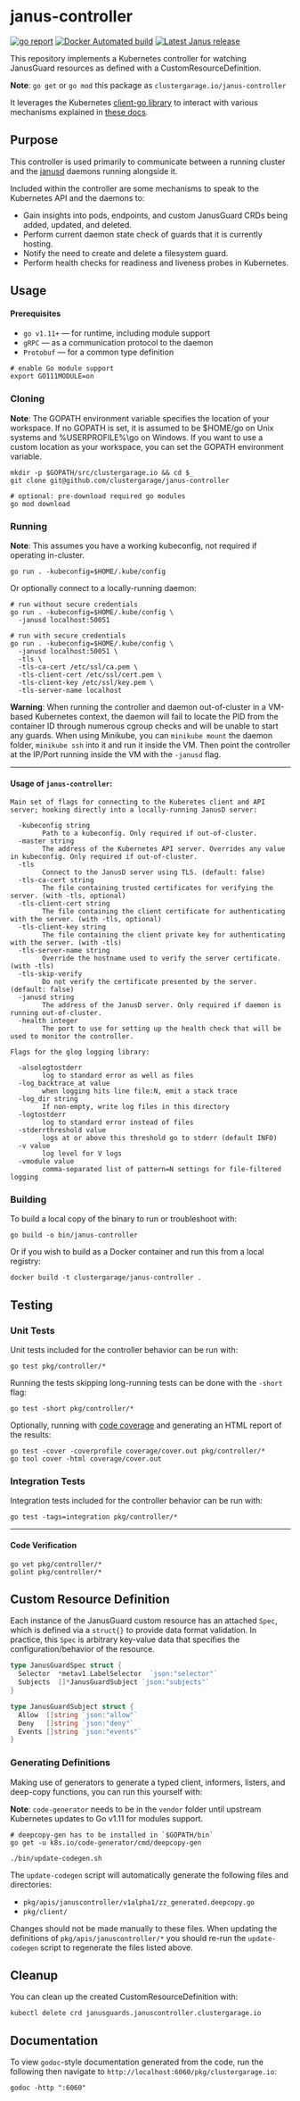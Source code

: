 # janus-controller

[![go report](https://goreportcard.com/badge/github.com/clustergarage/janus-controller?style=flat-square)](https://goreportcard.com/report/github.com/clustergarage/janus-controller)
[![Docker Automated build](https://img.shields.io/docker/build/clustergarage/janus-controller.svg?style=flat-square)](https://hub.docker.com/r/clustergarage/janus-controller)
[![Latest Janus release](https://img.shields.io/github/release/clustergarage/janus.svg?style=flat-square)](https://github.com/clustergarage/janus)

This repository implements a Kubernetes controller for watching JanusGuard resources as defined with a CustomResourceDefinition.

**Note**: `go get` or `go mod` this package as `clustergarage.io/janus-controller`

It leverages the Kubernetes [client-go library](https://github.com/kubernetes/client-go/tree/master/tools/cache) to interact with various mechanisms explained in [these docs](https://github.com/kubernetes/sample-controller/blob/master/docs/controller-client-go.md).

## Purpose

This controller is used primarily to communicate between a running cluster and the [janusd](https://github.com/clustergarage/janusd) daemons running alongside it.

Included within the controller are some mechanisms to speak to the Kubernetes API and the daemons to:

- Gain insights into pods, endpoints, and custom JanusGuard CRDs being added, updated, and deleted.
- Perform current daemon state check of guards that it is currently hosting.
- Notify the need to create and delete a filesystem guard.
- Perform health checks for readiness and liveness probes in Kubernetes.

## Usage

#### Prerequisites

- `go v1.11+` &mdash; for runtime, including module support
- `gRPC` &mdash; as a communication protocol to the daemon
- `Protobuf` &mdash; for a common type definition

```
# enable Go module support
export GO111MODULE=on
```

### Cloning

**Note**: The GOPATH environment variable specifies the location of your workspace. If no GOPATH is set, it is assumed to be $HOME/go on Unix systems and %USERPROFILE%\go on Windows. If you want to use a custom location as your workspace, you can set the GOPATH environment variable.

```
mkdir -p $GOPATH/src/clustergarage.io && cd $_
git clone git@github.com/clustergarage/janus-controller

# optional: pre-download required go modules
go mod download
```

### Running

**Note**: This assumes you have a working kubeconfig, not required if operating in-cluster.

```
go run . -kubeconfig=$HOME/.kube/config
```

Or optionally connect to a locally-running daemon:

```
# run without secure credentials
go run . -kubeconfig=$HOME/.kube/config \
  -janusd localhost:50051

# run with secure credentials
go run . -kubeconfig=$HOME/.kube/config \
  -janusd localhost:50051 \
  -tls \
  -tls-ca-cert /etc/ssl/ca.pem \
  -tls-client-cert /etc/ssl/cert.pem \
  -tls-client-key /etc/ssl/key.pem \
  -tls-server-name localhost
```

**Warning**: When running the controller and daemon out-of-cluster in a VM-based Kubernetes context, the daemon will fail to locate the PID from the container ID through numerous cgroup checks and will be unable to start any guards. When using Minikube, you can `minikube mount` the daemon folder, `minikube ssh` into it and run it inside the VM. Then point the controller at the IP/Port running inside the VM with the `-janusd` flag.

---

#### Usage of `janus-controller`:

```
Main set of flags for connecting to the Kuberetes client and API server; hooking directly into a locally-running JanusD server:

  -kubeconfig string
        Path to a kubeconfig. Only required if out-of-cluster.
  -master string
        The address of the Kubernetes API server. Overrides any value in kubeconfig. Only required if out-of-cluster.
  -tls
        Connect to the JanusD server using TLS. (default: false)
  -tls-ca-cert string
        The file containing trusted certificates for verifying the server. (with -tls, optional)
  -tls-client-cert string
        The file containing the client certificate for authenticating with the server. (with -tls, optional)
  -tls-client-key string
        The file containing the client private key for authenticating with the server. (with -tls)
  -tls-server-name string
        Override the hostname used to verify the server certificate. (with -tls)
  -tls-skip-verify
        Do not verify the certificate presented by the server. (default: false)
  -janusd string
        The address of the JanusD server. Only required if daemon is running out-of-cluster.
  -health integer
        The port to use for setting up the health check that will be used to monitor the controller.

Flags for the glog logging library:

  -alsologtostderr
        log to standard error as well as files
  -log_backtrace_at value
        when logging hits line file:N, emit a stack trace
  -log_dir string
        If non-empty, write log files in this directory
  -logtostderr
        log to standard error instead of files
  -stderrthreshold value
        logs at or above this threshold go to stderr (default INFO)
  -v value
        log level for V logs
  -vmodule value
        comma-separated list of pattern=N settings for file-filtered logging
```

### Building

To build a local copy of the binary to run or troubleshoot with:

```
go build -o bin/janus-controller
```

Or if you wish to build as a Docker container and run this from a local registry:

```
docker build -t clustergarage/janus-controller .
```

## Testing

### Unit Tests

Unit tests included for the controller behavior can be run with:

```
go test pkg/controller/*
```

Running the tests skipping long-running tests can be done with the `-short` flag:

```
go test -short pkg/controller/*
```

Optionally, running with [code coverage](https://blog.golang.org/cover) and generating an HTML report of the results:

```
go test -cover -coverprofile coverage/cover.out pkg/controller/*
go tool cover -html coverage/cover.out
```

### Integration Tests

Integration tests included for the controller behavior can be run with:

```
go test -tags=integration pkg/controller/*
```

---

#### Code Verification

```
go vet pkg/controller/*
golint pkg/controller/*
```

## Custom Resource Definition

Each instance of the JanusGuard custom resource has an attached `Spec`, which is defined via a `struct{}` to provide data format validation. In practice, this `Spec` is arbitrary key-value data that specifies the configuration/behavior of the resource.

```go
type JanusGuardSpec struct {
  Selector  *metav1.LabelSelector  `json:"selector"`
  Subjects  []*JanusGuardSubject `json:"subjects"`
}

type JanusGuardSubject struct {
  Allow  []string `json:"allow"`
  Deny   []string `json:"deny"`
  Events []string `json:"events"`
}
```

### Generating Definitions

Making use of generators to generate a typed client, informers, listers, and deep-copy functions, you can run this yourself with:

**Note**: `code-generator` needs to be in the `vendor` folder until upstream Kubernetes updates to Go v1.11 for modules support.

```
# deepcopy-gen has to be installed in `$GOPATH/bin`
go get -u k8s.io/code-generator/cmd/deepcopy-gen

./bin/update-codegen.sh
```

The `update-codegen` script will automatically generate the following files and directories:

- `pkg/apis/januscontroller/v1alpha1/zz_generated.deepcopy.go`
- `pkg/client/`

Changes should not be made manually to these files. When updating the definitions of `pkg/apis/januscontroller/*` you should re-run the `update-codegen` script to regenerate the files listed above.

## Cleanup

You can clean up the created CustomResourceDefinition with:

```
kubectl delete crd janusguards.januscontroller.clustergarage.io
```

## Documentation

To view `godoc`-style documentation generated from the code, run the following then navigate to `http://localhost:6060/pkg/clustergarage.io`:

```
godoc -http ":6060"
```
